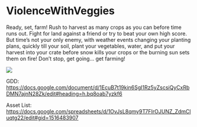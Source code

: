 # ViolenceWithVeggies
Ready, set, farm! Rush to harvest as many crops as you can before time runs out. Fight for land against a friend or try to beat your own high score. But time’s not your only enemy, with weather events changing your planting plans, quickly till your soil, plant your vegetables, water, and put your harvest into your crate before snow kills your crops or the burning sun sets them on fire! Don’t stop, get going… get farming!

![](https://github.com/ViolenceWithVeggies/ezgif.com-video-to-gif.gif)

GDD:
https://docs.google.com/document/d/1EcuB7t19kin6SgI1Rz5yZscsiQyCxRbDMN7ajnN28Zk/edit#heading=h.bq8oab7yzkf6

Asset List:
https://docs.google.com/spreadsheets/d/1OvJsL8qmy9T7FIrOJUNZ_ZdmCluqtg22/edit#gid=1516483907
